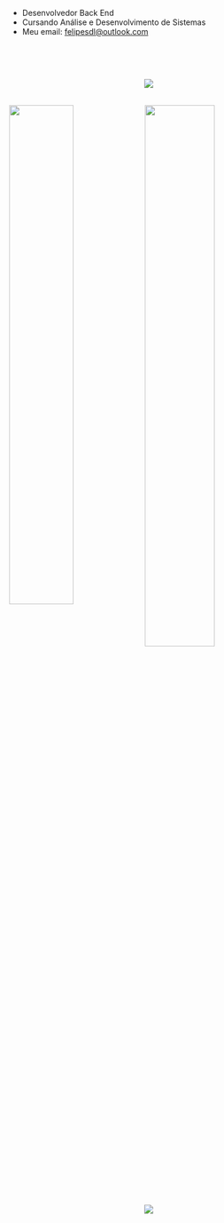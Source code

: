 
- Desenvolvedor Back End
- Cursando Análise e Desenvolvimento de Sistemas
- Meu email: felipesdl@outlook.com

<br><br>

##

<div align="center">
  <img src="https://skillicons.dev/icons?i=nodejs,js,html,css"></img>
</div>

<br>


<img align="left" width="48%" src="https://github-readme-stats.vercel.app/api?username=felipesdl&show_icons=true&theme=github_dark"></img>

<img width="50%" src="https://github-readme-stats.vercel.app/api/top-langs/?username=felipesdl&layout=compact&theme=github_dark"></img>

<br>

<div align="center">
  <a href="https://www.linkedin.com/in/felipesdl/" target="_blank"><img src="https://img.shields.io/badge/-LinkedIn-%230077B5?style=for-the-badge&logo=linkedin&logoColor=white" target="_blank"></a>
</div>

